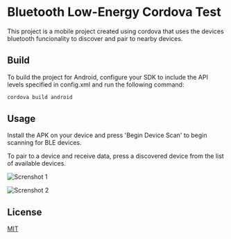 # Bluetooth Low-Energy Cordova Test

This project is a mobile project created using cordova that uses the devices bluetooth funcionality to discover and pair to nearby devices.

## Build

To build the project for Android, configure your SDK to include the API levels specified in config.xml and run the following command:

```bash
cordova build android
```

## Usage

Install the APK on your device and press 'Begin Device Scan' to begin scanning for BLE devices.

To pair to a device and receive data, press a discovered device from the list of available devices.


![Screnshot 1](https://github.com/applabsllc/BLETest/blob/main/screenshots/image1.jpg?raw=true)

![Screnshot 2](https://github.com/applabsllc/BLETest/blob/main/screenshots/image2.jpg?raw=true)

## License
[MIT](https://choosealicense.com/licenses/mit/)
